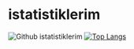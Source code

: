 # istatistiklerim

![Github istatistiklerim](https://github-readme-stats.vercel.app/api?username=emrekayik&show_icons=true&theme=radical)
[![Top Langs](https://github-readme-stats.vercel.app/api/top-langs/?username=anuraghazra)](https://github.com/anuraghazra/github-readme-stats)
